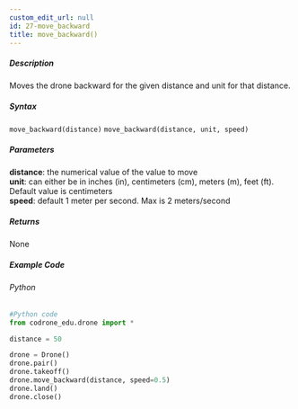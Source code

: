 ```yaml
---
custom_edit_url: null
id: 27-move_backward
title: move_backward()
---
```


##### Description

Moves the drone backward for the given distance and unit for that distance.

##### Syntax
```move_backward(distance)```
```move_backward(distance, unit, speed)```

##### Parameters

**distance**: the numerical value of the value to move <br /> 
**unit**: can either be in inches (in), centimeters (cm), meters (m), feet (ft). Default value is centimeters <br /> 
**speed**: default 1 meter per second. Max is 2 meters/second <br /> 

##### Returns

None

##### Example Code
###### Python
```python
#Python code
from codrone_edu.drone import *

distance = 50

drone = Drone()
drone.pair()
drone.takeoff()
drone.move_backward(distance, speed=0.5)
drone.land()
drone.close()
```